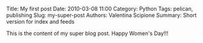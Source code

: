 Title: My first post
Date: 2010-03-08 11:00
Category: Python
Tags: pelican, publishing
Slug: my-super-post
Authors: Valentina Scipione
Summary: Short version for index and feeds

This is the content of my super blog post.
Happy Women's Day!!!
